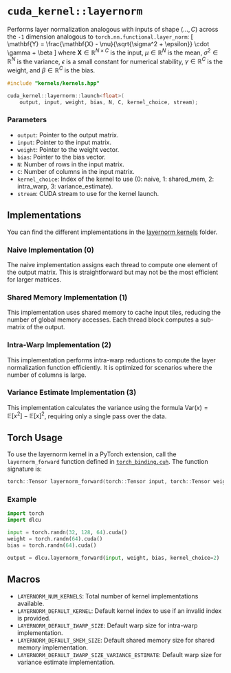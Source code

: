 # `cuda_kernel::layernorm`

Performs layer normalization analogous with inputs of shape $(...,C)$ across the `-1` dimension analogous to `torch.nn.functional.layer_norm`:
\[
\mathbf{Y} = \frac{\mathbf{X} - \mu}{\sqrt{\sigma^2 + \epsilon}} \cdot \gamma + \beta
\]
where $\mathbf{X} \in \mathbb{R}^{N \times C}$ is the input, $\mu \in \mathbb{R}^{N}$ is the mean, $\sigma^2 \in \mathbb{R}^{N}$ is the variance, $\epsilon$ is a small constant for numerical stability, $\gamma \in \mathbb{R}^{C}$ is the weight, and $\beta \in \mathbb{R}^{C}$ is the bias.

```cpp
#include "kernels/kernels.hpp"

cuda_kernel::layernorm::launch<float>(
    output, input, weight, bias, N, C, kernel_choice, stream);
```

### Parameters

- `output`: Pointer to the output matrix.
- `input`: Pointer to the input matrix.
- `weight`: Pointer to the weight vector.
- `bias`: Pointer to the bias vector.
- `N`: Number of rows in the input matrix.
- `C`: Number of columns in the input matrix.
- `kernel_choice`: Index of the kernel to use (0: naive, 1: shared_mem, 2: intra_warp, 3: variance_estimate).
- `stream`: CUDA stream to use for the kernel launch.

## Implementations

You can find the different implementations in the [layernorm kernels](../../csrc/kernels/layernorm) folder.

### Naive Implementation (0)

The naive implementation assigns each thread to compute one element of the output matrix. This is straightforward but may not be the most efficient for larger matrices.

### Shared Memory Implementation (1)

This implementation uses shared memory to cache input tiles, reducing the number of global memory accesses. Each thread block computes a sub-matrix of the output.

### Intra-Warp Implementation (2)

This implementation performs intra-warp reductions to compute the layer normalization function efficiently. It is optimized for scenarios where the number of columns is large.

### Variance Estimate Implementation (3)

This implementation calculates the variance using the formula $\text{Var}(x) = \mathbb{E}[x^2] - \mathbb{E}[x]^2$, requiring only a single pass over the data.

## Torch Usage

To use the layernorm kernel in a PyTorch extension, call the `layernorm_forward` function defined in [`torch_binding.cuh`](../../csrc/kernels/layernorm/torch_binding.cuh). The function signature is:

```cpp
torch::Tensor layernorm_forward(torch::Tensor input, torch::Tensor weight, torch::Tensor bias, int kernel_choice = LAYERNORM_DEFAULT_KERNEL);
```

### Example

```python
import torch
import dlcu

input = torch.randn(32, 128, 64).cuda()
weight = torch.randn(64).cuda()
bias = torch.randn(64).cuda()

output = dlcu.layernorm_forward(input, weight, bias, kernel_choice=2)
```

## Macros

- `LAYERNORM_NUM_KERNELS`: Total number of kernel implementations available.
- `LAYERNORM_DEFAULT_KERNEL`: Default kernel index to use if an invalid index is provided.
- `LAYERNORM_DEFAULT_IWARP_SIZE`: Default warp size for intra-warp implementation.
- `LAYERNORM_DEFAULT_SMEM_SIZE`: Default shared memory size for shared memory implementation.
- `LAYERNORM_DEFAULT_IWARP_SIZE_VARIANCE_ESTIMATE`: Default warp size for variance estimate implementation.
